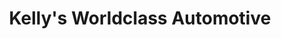 ---
title: "Kelly's Worldclass Automotive"
url: /limerick/kellys-worldclass-automotive/
shop: car repair
---
